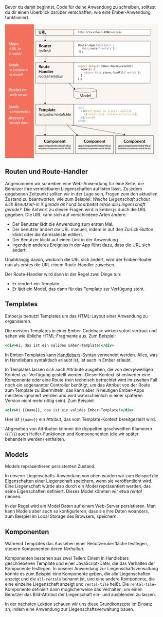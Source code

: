 Bevor du damit beginnst, Code für deine Anwendung zu schreiben, solltest du dir einen Überblick darüber verschaffen, wie eine Ember-Anwendung funktioniert.

![Grundkonzepte von Ember](../../images/ember-core-concepts/ember-core-concepts.png)

## Routen und Route-Handler

Angenommen wir schreiben eine Web-Anwendung für eine Seite, die Benutzer ihre vermietbaren Liegenschaften auflisten lässt. Zu jedem gegebenen Zeitpunkt sollten wir in der Lage sein, Fragen zum den aktuellen Zustand zu beantworten, wie zum Beispiel: *Welche Liegenschaft schaut sich Benutzer/-in X gerade an?* und *bearbeitet er/sie die Liegenschaft gerade?*. Die Antwort zu diesen Fragen wird in Ember.js durch die URL gegeben. Die URL kann sich auf verschiedene Arten ändern:

* Der Benutzer lädt die Anwendung zum ersten Mal.
* Der benutzer ändert die URL manuell, indem er auf den Zurück-Button klickt oder die Adressleiste editiert.
* Der Benutzer klickt auf einen Link in der Anwendung.
* Irgendein anderes Ereigniss in der App führt dazu, dass die URL sich ändert.

Unabhängig davon, wodurch die URL sich ändert, wird der Ember-Router nun als erstes die URL einem Route-Handler zuweisen.

Der Route-Handler wird dann in der Regel zwei Dinge tun:

* Er rendert ein Template.
* Er lädt ein Model, das dann für das Template zur Verfügung steht.

## Templates

Ember.js benutzt Templates um das HTML-Layout einer Anwendung zu organisieren.

Die meisten Templates in einer Ember-Codebase wirken sofort vertraut und sehen wie übliche HTML-Fragmente aus. Zum Beispiel:

```handlebars
<div>Hi, das ist ein valides Ember-Template!</div>
```

In Ember-Templates kann [Handlebars](http://handlebarsjs.com)-Syntax verwendet werden. Alles, was in Handlebars syntaktisch erlaubt ist, ist auch in Ember erlaubt.

In Templates lassen sich auch Attribute ausgeben, die von dem jeweiligen Kontext zur Verfügung gestellt werden. Dieser Kontext ist entweder eine Komponente oder eine Route (rein technisch betrachtet wird im zweiten Fall noch ein sogenannter Controller benötigt, um das Attribut von der Route zum Template zu übermitteln, das kann aber in heutigen Ember-Apps meistens ignoriert werden und wird wahrscheinlich in einer späteren Version nicht mehr nötig sein). Zum Beispiel:

```handlebars
<div>Hi {{name}}, das ist ein valides Ember-Template!</div>
```

Hier ist `{{name}}` ein Attribut, das vom Template-Kontext bereitgestellt wird.

Abgesehen von Attributen können die doppelten geschweiften Klammern (`{{}}`) auch Helfer-Funktionen und Komponenenten (die wir später behandeln werden) enthalten.

## Models

Models repräsentieren persistenten Zustand.

In unserer Liegenschafts-Anwendung von oben würden wir zum Beispiel die Eigenschaften einer Liegenschaft speichern, wenn sie veröffentlicht wird. Eine Liegenschaft würde also durch ein Model repräsentiert werden, das seine Eigenschaften definiert. Dieses Model könnten wir etwa *rental* nennen.

In der Regel wird ein Model Daten auf einem Web-Server persistieren. Man kann Models aber auch so konfigurieren, dass sie ihre Daten woanders, zum Beispiel im Local Storage des Browsers, speichern.

## Komponenten

Während Templates das Aussehen einer Benutzeroberfläche festlegen, steuern Komponenten deren *Verhalten*.

Komponenten bestehen aus zwei Teilen: Einem in Handlebars geschriebenen Template und einer JavaScript-Datei, die das Verhalten der Komponente festlegen. In unserer Anwendung zur Liegenschaftsverwaltung könnte es zum Beispiel eine Komponente geben, die alle Liegenschaften anzeigt und die `all-rentals` benannt ist, und eine andere Komponente, die eine einzelne Liegenschaft anzeigt und `rental-tile` heißt. Die `rental-tile`-Komponente definiert dann möglicherweise das Verhalten, um einen Benutzer das Bild-Attribut der Liegenschaft ein- und ausblenden zu lassen.

In der nächsten Lektion schauen wir uns diese Grundkonzepte im Einsatz an, indem eine Anwendung zur Liegenschaftsverwaltung bauen.